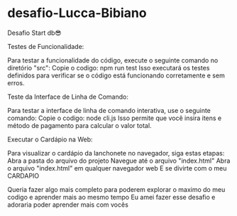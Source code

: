# desafio-Lucca-Bibiano
Desafio Start db😎

Testes de Funcionalidade:

Para testar a funcionalidade do código, execute o seguinte comando no diretório "src":
Copie o codigo: npm run test
Isso executará os testes definidos para verificar se o código está funcionando corretamente e sem erros.

Teste da Interface de Linha de Comando:

Para testar a interface de linha de comando interativa, use o seguinte comando:
Copie o codigo: node cli.js
Isso permite que você insira itens e método de pagamento para calcular o valor total.

Executar o Cardápio na Web:

Para visualizar o cardápio da lanchonete no navegador, siga estas etapas:
Abra a pasta do arquivo do projeto
Navegue até o arquivo "index.html"
Abra o arquivo "index.html" em qualquer navegador web
E se divirte com o meu CARDAPIO

Queria fazer algo mais completo para poderem explorar o maximo do meu codigo e aprender mais ao mesmo tempo
Eu amei fazer esse desafio e adoraria poder aprender mais com vocês 
